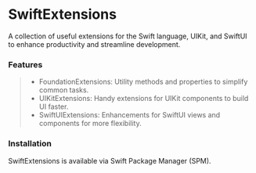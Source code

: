 # SwiftExtensions

A collection of useful extensions for the Swift language, UIKit, and SwiftUI to enhance productivity and streamline development.

### Features
> - FoundationExtensions: Utility methods and properties to simplify common tasks.
> - UIKitExtensions: Handy extensions for UIKit components to build UI faster.
> - SwiftUIExtensions: Enhancements for SwiftUI views and components for more flexibility.

### Installation
SwiftExtensions is available via Swift Package Manager (SPM).
